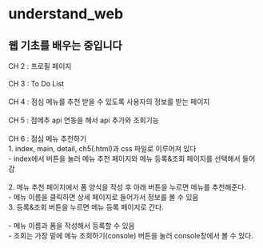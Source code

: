 # understand_web
웹 기초를 배우는 중입니다
-----------------------------
CH 2 : 프로필 페이지<br><br>
CH 3 : To Do List<br><br>
CH 4 : 점심 메뉴를 추천 받을 수 있도록 사용자의 정보를 받는 페이지<br><br>
CH 5 : 점메추 api 연동을 해서 api 추가와 조회기능<br><br>
CH 6 : 점심 메뉴 추천하기 <br>
    1.  index, main, detail, ch5(.html)과 css 파일로 이루어져 있다<br>
    - index에서 버튼을 눌러 메뉴 추천 페이지와 메뉴 등록&조회 페이지를 선택해서 들어감<br><br>
    2. 메뉴 추천 페이지에서 폼 양식을 작성 후 아래 버튼을 누르면 메뉴를 추천해준다.<br>
    - 메뉴 이름을 클릭하면 상세 페이지로 들어가서 정보를 볼 수 있음<br>
    3. 등록&조회 버튼을 누르면 메뉴 등록 페이지로 간다.<br><br>
        - 메뉴 이름과 폼을 작성해서 등록할 수 있음<br>
        - 조회는 가장 밑에 메뉴 조회하기(console) 버튼을 눌러 console창에서 볼 수 있다.<br>